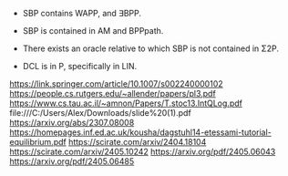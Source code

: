  * SBP contains WAPP, and ∃BPP.
 * SBP is contained in AM and BPPpath.
 * There exists an oracle relative to which SBP is not contained in Σ2P.

 * DCL is in P, specifically in LIN.

https://link.springer.com/article/10.1007/s002240000102
https://people.cs.rutgers.edu/~allender/papers/pl3.pdf
https://www.cs.tau.ac.il/~amnon/Papers/T.stoc13.IntQLog.pdf
file:///C:/Users/Alex/Downloads/slide%20(1).pdf
https://arxiv.org/abs/2307.08008
https://homepages.inf.ed.ac.uk/kousha/dagstuhl14-etessami-tutorial-equilibrium.pdf
https://scirate.com/arxiv/2404.18104
https://scirate.com/arxiv/2405.10242
https://arxiv.org/pdf/2405.06043
https://arxiv.org/pdf/2405.06485